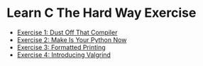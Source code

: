 # Learn C The Hard Way Exercise

* [Exercise 1: Dust Off That Compiler](Ex1)
* [Exercise 2: Make Is Your Python Now](Ex2)
* [Exercise 3: Formatted Printing](Ex3)
* [Exercise 4: Introducing Valgrind](Ex4)
